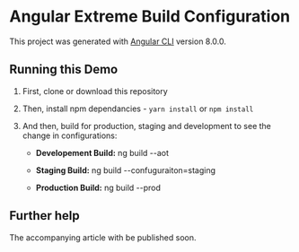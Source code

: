 # Angular Extreme Build Configuration

This project was generated with [Angular CLI](https://github.com/angular/angular-cli) version 8.0.0.

## Running this Demo

1. First, clone or download this repository
2. Then, install npm dependancies - `yarn install` or `npm install`
3. And then, build for production, staging and development to see the change in configurations:

   - **Developement Build:** ng build --aot

   - **Staging Build:** ng build --confuguraiton=staging

   - **Production Build:** ng build --prod

## Further help

The accompanying article with be published soon.
